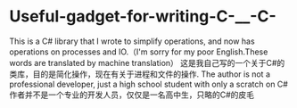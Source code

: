 # Useful-gadget-for-writing-C-__-C-
This is a C# library that I wrote to simplify operations, and now has operations on processes and IO.（I'm sorry for my poor English.These words are translated by machine translation） 这是我自己写的一个关于C#的类库，目的是简化操作，现在有关于进程和文件的操作. The author is not a professional developer, just a high school student with only a scratch on C# 作者并不是一个专业的开发人员，仅仅是一名高中生，只略的C#的皮毛
